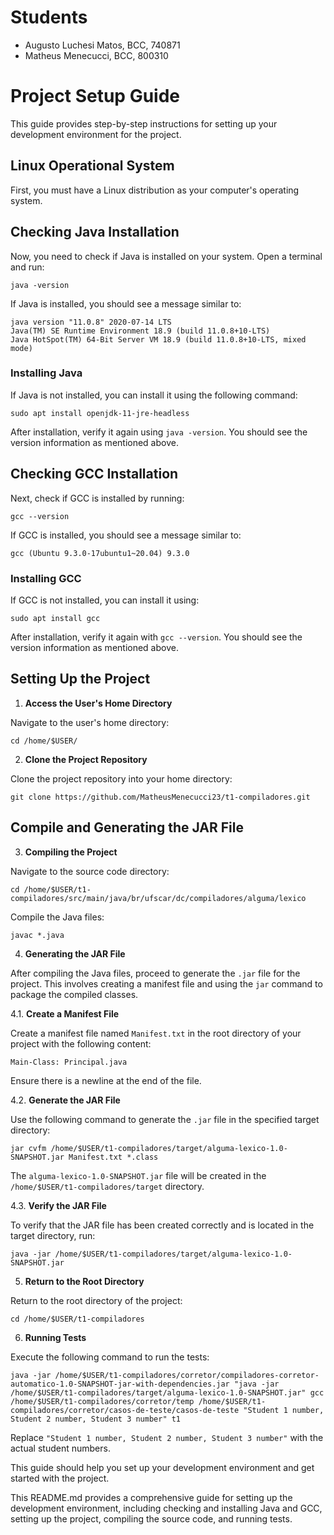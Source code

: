 # Students
- Augusto Luchesi Matos, BCC, 740871
- Matheus Menecucci, BCC, 800310

# Project Setup Guide

This guide provides step-by-step instructions for setting up your development environment for the project.

## Linux Operational System

First, you must have a Linux distribution as your computer's operating system.

## Checking Java Installation

Now, you need to check if Java is installed on your system. Open a terminal and run:
```
java -version
```

If Java is installed, you should see a message similar to:

```
java version "11.0.8" 2020-07-14 LTS
Java(TM) SE Runtime Environment 18.9 (build 11.0.8+10-LTS)
Java HotSpot(TM) 64-Bit Server VM 18.9 (build 11.0.8+10-LTS, mixed mode)
```

### Installing Java

If Java is not installed, you can install it using the following command:
```
sudo apt install openjdk-11-jre-headless
```


After installation, verify it again using `java -version`. You should see the version information as mentioned above.

## Checking GCC Installation

Next, check if GCC is installed by running:
```
gcc --version
```

If GCC is installed, you should see a message similar to:

```
gcc (Ubuntu 9.3.0-17ubuntu1~20.04) 9.3.0
```

### Installing GCC

If GCC is not installed, you can install it using:
```
sudo apt install gcc
```


After installation, verify it again with `gcc --version`. You should see the version information as mentioned above.

## Setting Up the Project

1. **Access the User's Home Directory**

Navigate to the user's home directory:
```
cd /home/$USER/
```


2. **Clone the Project Repository**

Clone the project repository into your home directory:
```
git clone https://github.com/MatheusMenecucci23/t1-compiladores.git
```

## Compile and Generating the JAR File

3. **Compiling the Project**

Navigate to the source code directory:
```
cd /home/$USER/t1-compiladores/src/main/java/br/ufscar/dc/compiladores/alguma/lexico
```

Compile the Java files:
```
javac *.java
```

4. **Generating the JAR File**

After compiling the Java files, proceed to generate the `.jar` file for the project. This involves creating a manifest file and using the `jar` command to package the compiled classes.

4.1. **Create a Manifest File**

Create a manifest file named `Manifest.txt` in the root directory of your project with the following content:
```
Main-Class: Principal.java
```

Ensure there is a newline at the end of the file.

4.2. **Generate the JAR File**

Use the following command to generate the `.jar` file in the specified target directory:
```
jar cvfm /home/$USER/t1-compiladores/target/alguma-lexico-1.0-SNAPSHOT.jar Manifest.txt *.class
```

The `alguma-lexico-1.0-SNAPSHOT.jar` file will be created in the `/home/$USER/t1-compiladores/target` directory.

4.3. **Verify the JAR File**

To verify that the JAR file has been created correctly and is located in the target directory, run:
```
java -jar /home/$USER/t1-compiladores/target/alguma-lexico-1.0-SNAPSHOT.jar
```

5. **Return to the Root Directory**

Return to the root directory of the project:
```
cd /home/$USER/t1-compiladores
```

6. **Running Tests**

Execute the following command to run the tests:
```
java -jar /home/$USER/t1-compiladores/corretor/compiladores-corretor-automatico-1.0-SNAPSHOT-jar-with-dependencies.jar "java -jar /home/$USER/t1-compiladores/target/alguma-lexico-1.0-SNAPSHOT.jar" gcc /home/$USER/t1-compiladores/corretor/temp /home/$USER/t1-compiladores/corretor/casos-de-teste/casos-de-teste "Student 1 number, Student 2 number, Student 3 number" t1
```

Replace `"Student 1 number, Student 2 number, Student 3 number"` with the actual student numbers.

This guide should help you set up your development environment and get started with the project.

This README.md provides a comprehensive guide for setting up the development environment, including checking and installing Java and GCC, setting up the project, compiling the source code, and running tests.
